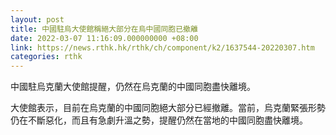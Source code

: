 ```yaml
---
layout: post
title: 中國駐烏大使館稱絕大部分在烏中國同胞已撤離
date: 2022-03-07 11:16:09.000000000 +08:00
link: https://news.rthk.hk/rthk/ch/component/k2/1637544-20220307.htm
categories: rthk
---
```


中國駐烏克蘭大使館提醒，仍然在烏克蘭的中國同胞盡快離境。

大使館表示，目前在烏克蘭的中國同胞絕大部分已經撤離。當前，烏克蘭緊張形勢仍在不斷惡化，而且有急劇升溫之勢，提醒仍然在當地的中國同胞盡快離境。
